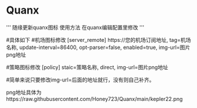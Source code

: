 # Quanx

'''
随缘更新quanx图标
使用方法 在quanx编辑配置里修改
'''

#具体如下
#机场图标修改
[server_remote]
https://您的机场订阅地址, tag=机场名称, update-interval=86400, opt-parser=false, enabled=true, img-url=图片png地址

#策略图标修改
[policy]
staic=策略名称, direct, img-url=图片png地址



#简单来说只要修改img-url=后面的地址就行，没有则自己补齐。




png地址具体为https://raw.githubusercontent.com/Honey723/Quanx/main/kepler22.png

